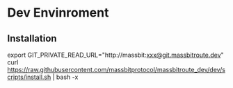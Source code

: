 # Dev Envinroment

## Installation

export GIT_PRIVATE_READ_URL="http://massbit:xxx@git.massbitroute.dev"
curl https://raw.githubusercontent.com/massbitprotocol/massbitroute_dev/dev/scripts/install.sh | bash -x
